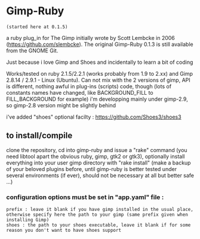 
# Gimp-Ruby 
    (started here at 0.1.5)

a ruby plug_in for The Gimp
initially wrote by Scott Lembcke in 2006 (https://github.com/slembcke).
The original Gimp-Ruby 0.1.3 is still available from the GNOME Git.

Just because i love Gimp and Shoes and incidentally to learn a bit of coding

Works/tested on ruby 2.1.5/2.2.1 (works probably from 1.9 to 2.xx) and Gimp 2.8.14 / 2.9.1 - Linux (Ubuntu).
Can not mix with the 2 versions of gimp, API is different, nothing awful in plug-ins (scripts) code, though
(lots of constants names have changed, like BACKGROUND_FILL to FILL_BACKGROUND for example)
i'm developping mainly under gimp-2.9, so gimp-2.8 version might be slightly behind

i've added "shoes" optional facilty : https://github.com/Shoes3/shoes3

## to install/compile 
clone the repository, cd into gimp-ruby and issue a "rake" command (you need libtool apart the obvious ruby, gimp, gtk2 or gtk3), optionally install everything into your user gimp directory with "rake install" 
    (make a backup of your beloved plugins before, until gimp-ruby is better tested under several environments (if ever), should not be necessary at all but better safe ...)

### configuration options must be set in "app.yaml" file :
    prefix : leave it blank if you have gimp installed in the usual place, otherwise specify here the path to your gimp (same prefix given when installing Gimp)
    shoes : the path to your shoes executable, leave it blank if for some reason you don't want to have shoes support

